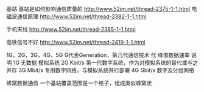 
基站
基站是如何影响通信质量的
http://www.52im.net/thread-2375-1-1.html
电磁波通信原理
http://www.52im.net/thread-2382-1-1.html

手机天线
http://www.52im.net/thread-2385-1-1.html



高铁信号不好
http://www.52im.net/thread-2419-1-1.html



1G，2G，3G，4G，5G  G代表Generation，第几代通信技术
代	峰值数据速率	说明
1G	无数据	    模拟系统
2G	Kbit/s	    第一代数字系统，作为对模拟系统的替代或与之并存
3G	Mbit/s	    专用数字网络，与模拟系统并行部署
4G	Gbit/s	    数字及分组网络


蜂窝数据通信
一个基站覆盖范围是一个格子，组成类似蜂窝状